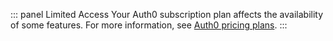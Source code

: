 ::: panel Limited Access
Your Auth0 subscription plan affects the availability of some features. For more information, see [Auth0 pricing plans](https://auth0.com/pricing). 
:::
